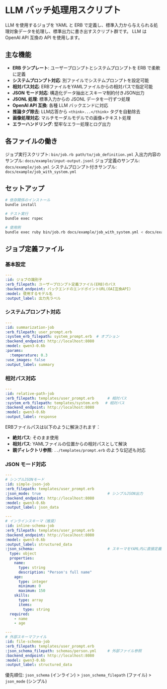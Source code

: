 # LLM バッチ処理用スクリプト

LLM を使用するジョブを YAML と ERB で定義し、標準入力から与えられる処理対象データを処理し、標準出力に書き出すスクリプト群です。
LLM は OpenAI API 互換の API を使用します。

## 主な機能

- **ERB テンプレート**: ユーザープロンプトとシステムプロンプトを ERB で柔軟に定義
- **システムプロンプト対応**: 別ファイルでシステムプロンプトを設定可能
- **相対パス対応**: ERBファイルをYAMLファイルからの相対パスで指定可能
- **JSON モード対応**: 構造化データ抽出とスキーマ制約付きJSON出力
- **JSONL 処理**: 標準入力からの JSONL データを一行ずつ処理
- **OpenAI API 互換**: 各種 LLM バックエンドに対応
- **推論タグ除去**: LLM応答から `<think>...</think>` タグを自動除去
- **画像処理対応**: マルチモーダルモデルでの画像+テキスト処理
- **エラーハンドリング**: 堅牢なエラー処理とログ出力

## 各ファイルの働き

ジョブ実行スクリプト: `bin/job.rb path/to/job_definition.yml`
入出力内容のサンプル: `docs/example/input-output.jsonl`
ジョブ定義のサンプル: `docs/example/job.yml`
システムプロンプト付きサンプル: `docs/example/job_with_system.yml`

## セットアップ

```bash
# 依存関係のインストール
bundle install

# テスト実行
bundle exec rspec

# 使用例
bundle exec ruby bin/job.rb docs/example/job_with_system.yml < docs/example/input_sample.jsonl
```

## ジョブ定義ファイル

### 基本設定
```yaml
---
:id: ジョブの識別子
:erb_filepath: ユーザープロンプト定義ファイル(ERB)のパス
:backend_endpoint: バックエンドのエンドポイントURL(OAI互換API)
:model: 使用するモデル名
:output_label: 出力先ラベル
```

### システムプロンプト対応
```yaml
---
:id: summarization-job
:erb_filepath: user_prompt.erb
:system_erb_filepath: system_prompt.erb  # オプション
:backend_endpoint: http://localhost:8080
:model: qwen3-0.6b
:params:
  :temperature: 0.3
:use_images: false
:output_label: summary
```

### 相対パス対応
```yaml
---
:id: relative-path-job
:erb_filepath: templates/user_prompt.erb      # 相対パス
:system_erb_filepath: templates/system.erb   # 相対パス
:backend_endpoint: http://localhost:8080
:model: qwen3-0.6b
:output_label: response
```

ERBファイルパスは以下のように解決されます：
- **絶対パス**: そのまま使用
- **相対パス**: YAMLファイルの位置からの相対パスとして解決
- **親ディレクトリ参照**: `../templates/prompt.erb` のような記述も対応

### JSON モード対応
```yaml
---
# シンプルJSONモード
:id: simple-json-job
:erb_filepath: templates/user_prompt.erb
:json_mode: true                              # シンプルJSON出力
:backend_endpoint: http://localhost:8080
:model: qwen3-0.6b
:output_label: json_data

---
# インラインスキーマ（推奨）
:id: inline-schema-job
:erb_filepath: templates/user_prompt.erb
:backend_endpoint: http://localhost:8080
:model: qwen3-0.6b
:output_label: structured_data
:json_schema:                                 # スキーマをYAML内に直接定義
  type: object
  properties:
    name:
      type: string
      description: "Person's full name"
    age:
      type: integer
      minimum: 0
      maximum: 150
    skills:
      type: array
      items:
        type: string
  required:
    - name
    - age

---
# 外部スキーマファイル
:id: file-schema-job
:erb_filepath: templates/user_prompt.erb
:json_schema_filepath: schemas/person.yml     # 外部ファイル参照
:backend_endpoint: http://localhost:8080
:model: qwen3-0.6b
:output_label: structured_data
```

優先順位: `json_schema` (インライン) > `json_schema_filepath` (ファイル) > `json_mode` (シンプル)
